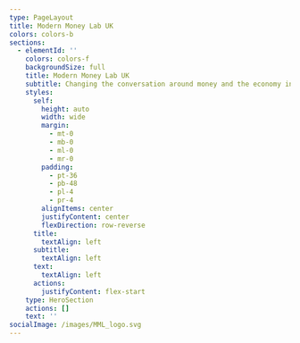```yaml
---
type: PageLayout
title: Modern Money Lab UK
colors: colors-b
sections:
  - elementId: ''
    colors: colors-f
    backgroundSize: full
    title: Modern Money Lab UK
    subtitle: Changing the conversation around money and the economy in the UK
    styles:
      self:
        height: auto
        width: wide
        margin:
          - mt-0
          - mb-0
          - ml-0
          - mr-0
        padding:
          - pt-36
          - pb-48
          - pl-4
          - pr-4
        alignItems: center
        justifyContent: center
        flexDirection: row-reverse
      title:
        textAlign: left
      subtitle:
        textAlign: left
      text:
        textAlign: left
      actions:
        justifyContent: flex-start
    type: HeroSection
    actions: []
    text: ''
socialImage: /images/MML_logo.svg
---
```

